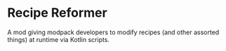 # Recipe Reformer

A mod giving modpack developers to modify recipes (and other assorted things) at
runtime via Kotlin scripts.
